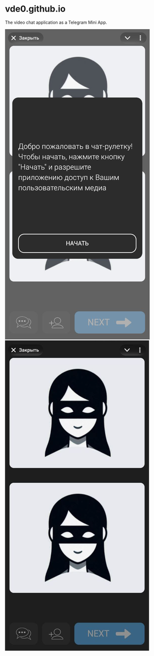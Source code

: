 # vde0.github.io

The video chat application as a Telegram Mini App.

![start](./notes/start.png)
![start](./notes/fail.png)
